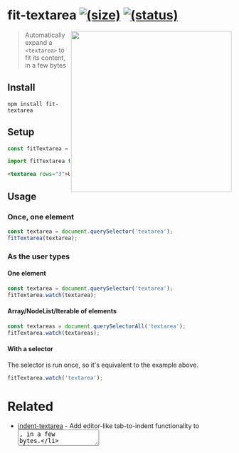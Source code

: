 # fit-textarea [![(size)][badge-gzip]](#no-link) [![(status)][badge-travis]][link-travis]

  [badge-gzip]: https://img.shields.io/bundlephobia/minzip/fit-textarea.svg?label=gzipped
  [badge-travis]: https://api.travis-ci.com/bfred-it/fit-textarea.svg
  [link-travis]: https://travis-ci.org/bfred-it/fit-textarea

<img align="right" width="361" src="https://user-images.githubusercontent.com/1402241/54336211-66fd5e00-4666-11e9-9c5e-111fccab004d.gif">

> Automatically expand a `<textarea>` to fit its content, in a few bytes

## Install

```
npm install fit-textarea
```

## Setup

```js
const fitTextarea = require('fit-textarea');
```

```js
import fitTextarea from 'fit-textarea';
```

```html
<textarea rows="3">Use the rows attribute to set its minimum height</textarea>
```

## Usage

### Once, one element

```js
const textarea = document.querySelector('textarea');
fitTextarea(textarea);
```

### As the user types

#### One element

```js
const textarea = document.querySelector('textarea');
fitTextarea.watch(textarea);
```

#### Array/NodeList/Iterable of elements

```js
const textareas = document.querySelectorAll('textarea');
fitTextarea.watch(textareas);
```

#### With a selector

The selector is run once, so it's equivalent to the example above.

```js
fitTextarea.watch('textarea');
```

# Related

- [indent-textarea](https://github.com/bfred-it/indent-textarea) - Add editor-like tab-to-indent functionality to <textarea>, in a few bytes.
- [delegate-it](https://github.com/bfred-it/delegate-it) - DOM event delegation, in <1KB. Can be used to attach one `fit-textarea` to many elements.
- [Refined GitHub](https://github.com/sindresorhus/refined-github) - Uses this module.
